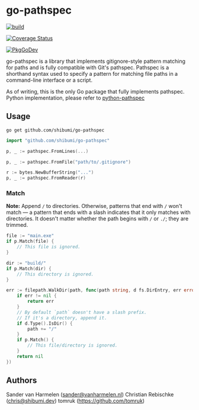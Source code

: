 # go-pathspec

[![build](https://github.com/shibumi/go-pathspec/workflows/build/badge.svg)](https://github.com/shibumi/go-pathspec/actions?query=workflow%3Abuild)

[![Coverage Status](https://coveralls.io/repos/github/shibumi/go-pathspec/badge.svg)](https://coveralls.io/github/shibumi/go-pathspec)

[![PkgGoDev](https://pkg.go.dev/badge/github.com/shibumi/go-pathspec)](https://pkg.go.dev/github.com/shibumi/go-pathspec)

go-pathspec is a library that implements gitignore-style pattern matching for paths and is fully compatible with Git's pathspec. Pathspec is a shorthand syntax used to specify a pattern for matching file paths in a command-line interface or a script.

As of writing, this is the only Go package that fully implements pathspec. Python implementation, please refer to [python-pathspec](https://github.com/cpburnz/python-pathspec)

## Usage

`go get github.com/shibumi/go-pathspec`

```go
import "github.com/shibumi/go-pathspec"

p, _ := pathspec.FromLines(...)

p, _ := pathspec.FromFile("path/to/.gitignore")

r := bytes.NewBufferString("...")
p, _ := pathspec.FromReader(r)
```

### Match

**Note:** Append `/` to directories. Otherwise, patterns that end with `/` won't match — a pattern that ends with a slash indicates that it only matches with directories. It doesn't matter whether the path begins with `/` or `./`; they are trimmed.

```go
file := "main.exe"
if p.Match(file) {
    // This file is ignored.
}

dir := "build/"
if p.Match(dir) {
    // This directory is ignored.
}

err := filepath.WalkDir(path, func(path string, d fs.DirEntry, err error) error {
    if err != nil {
        return err
    }
    // By default `path` doesn't have a slash prefix.
    // If it's a directory, append it.
    if d.Type().IsDir() {
        path += "/"
    }
    if p.Match() {
        // This file/directory is ignored.
    }
    return nil
})
```

## Authors

Sander van Harmelen (<sander@vanharmelen.nl>)
Christian Rebischke (<chris@shibumi.dev>)
tomruk (https://github.com/tomruk)
